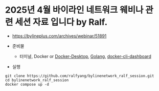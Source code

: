 # 2025년 4월 바이라인 네트워크 웨비나 관련 세션 자료 입니다 by Ralf.
- https://bylineplus.com/archives/webinar/51891

* 준비물
  * 터미널, Docker or [Docker-Desktop](https://www.docker.com/products/docker-desktop), [Golang](https://go.dev/dl), [docker-cli-dashboard](https://github.com/ralfyang/docker_cli_dashboard)

* 실행
 ```
git clone https://github.com/ralfyang/bylinenetwork_ralf_session.git
cd bylinenetwork_ralf_session
docker compose up -d
```

